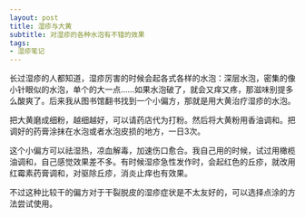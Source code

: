 ```yaml
---
layout: post
title: 湿疹与大黄 
subtitle: 对湿疹的各种水泡有不错的效果
tags:
- 湿疹笔记
---
```


长过湿疹的人都知道，湿疹厉害的时候会起各式各样的水泡：深层水泡，密集的像小针眼似的水泡，单个的大一点……如果水泡破了，就会又痒又疼，那滋味别提多么酸爽了。后来我从图书馆翻书找到一个小偏方，那就是用大黄治疗湿疹的水泡。

把大黄磨成细粉，越细越好，可以请药店代为打粉。然后将大黄粉用香油调和。把调好的药膏涂抹在水泡或者水泡皮损的地方，一日3次。

这个小偏方可以祛湿热，凉血解毒，加速伤口愈合。我自己用的时候，试过用橄榄油调和，自己感觉效果差不多。有时候湿疹急性发作时，会起红色的丘疹，就改用红霉素药膏调和，对驱除丘疹，消炎止痒也有效果。

不过这种比较干的偏方对于干裂脱皮的湿疹症状是不太友好的，可以选择点涂的方法尝试使用。


